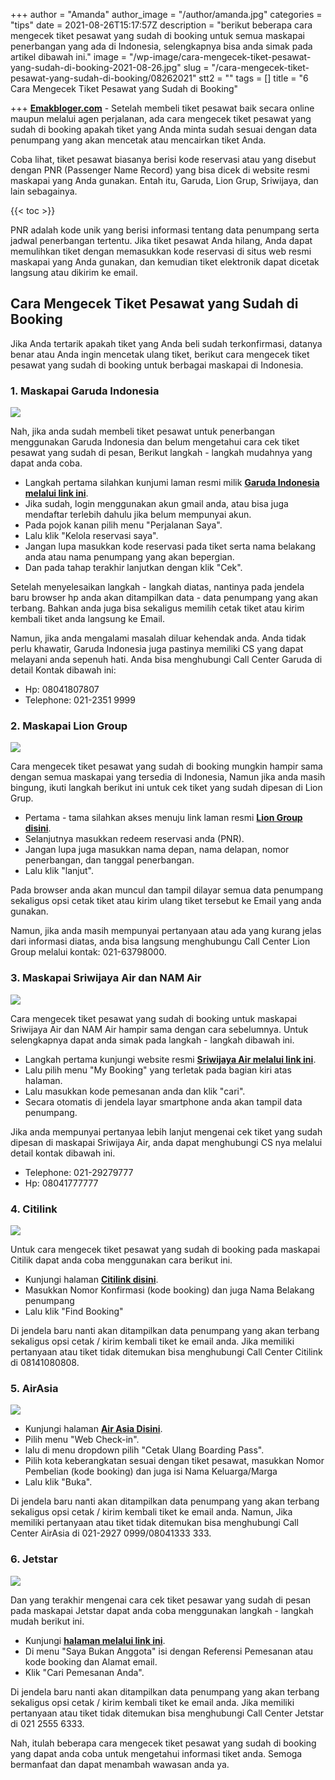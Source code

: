 +++
author = "Amanda"
author_image = "/author/amanda.jpg"
categories = "tips"
date = 2021-08-26T15:17:57Z
description = "berikut beberapa cara mengecek tiket pesawat yang sudah di booking untuk semua maskapai penerbangan yang ada di Indonesia, selengkapnya bisa anda simak pada artikel dibawah ini."
image = "/wp-image/cara-mengecek-tiket-pesawat-yang-sudah-di-booking-2021-08-26.jpg"
slug = "/cara-mengecek-tiket-pesawat-yang-sudah-di-booking/08262021"
stt2 = ""
tags = []
title = "6 Cara Mengecek Tiket Pesawat yang Sudah di Booking"

+++
[**Emakbloger.com**](/) - Setelah membeli tiket pesawat baik secara online maupun melalui agen perjalanan, ada cara mengecek tiket pesawat yang sudah di booking apakah tiket yang Anda minta sudah sesuai dengan data penumpang yang akan mencetak atau mencairkan tiket Anda.

Coba lihat, tiket pesawat biasanya berisi kode reservasi atau yang disebut dengan PNR (Passenger Name Record) yang bisa dicek di website resmi maskapai yang Anda gunakan. Entah itu, Garuda, Lion Grup, Sriwijaya, dan lain sebagainya.

{{< toc >}}

PNR adalah kode unik yang berisi informasi tentang data penumpang serta jadwal penerbangan tertentu. Jika tiket pesawat Anda hilang, Anda dapat memulihkan tiket dengan memasukkan kode reservasi di situs web resmi maskapai yang Anda gunakan, dan kemudian tiket elektronik dapat dicetak langsung atau dikirim ke email.

## Cara Mengecek Tiket Pesawat yang Sudah di Booking

Jika Anda tertarik apakah tiket yang Anda beli sudah terkonfirmasi, datanya benar atau Anda ingin mencetak ulang tiket, berikut cara mengecek tiket pesawat yang sudah di booking untuk berbagai maskapai di Indonesia.

### 1. Maskapai Garuda Indonesia

![](/wp-image/cara-mengecek-tiket-pesawat-garuda-yang-sudah-di-booking-2021-08-26.jpg)

Nah, jika anda sudah membeli tiket pesawat untuk penerbangan menggunakan Garuda Indonesia dan belum mengetahui cara cek tiket pesawat yang sudah di pesan, Berikut langkah - langkah mudahnya yang dapat anda coba.

* Langkah pertama silahkan kunjumi laman resmi milik [**Garuda Indonesia melalui link ini**](https://www.garuda-indonesia.com).
* Jika sudah, login menggunakan akun gmail anda, atau bisa juga mendaftar terlebih dahulu jika belum mempunyai akun.
* Pada pojok kanan pilih menu "Perjalanan Saya".
* Lalu klik "Kelola reservasi saya".
* Jangan lupa masukkan kode reservasi pada tiket serta nama belakang anda atau nama penumpang yang akan bepergian.
* Dan pada tahap terakhir lanjutkan dengan klik "Cek".

Setelah menyelesaikan langkah - langkah diatas, nantinya pada jendela baru browser hp anda akan ditampilkan data - data penumpang yang akan terbang. Bahkan anda juga bisa sekaligus memilih cetak tiket atau kirim kembali tiket anda langsung ke Email.

Namun, jika anda mengalami masalah diluar kehendak anda. Anda tidak perlu khawatir, Garuda Indonesia juga pastinya memiliki CS yang dapat melayani anda sepenuh hati. Anda bisa menghubungi Call Center Garuda di detail Kontak dibawah ini:

* Hp: 08041807807
* Telephone: 021-2351 9999

### 2. Maskapai Lion Group

![](/wp-image/cara-mengecek-tiket-pesawat-lion-yang-sudah-di-booking-2021-08-26.jpg)

Cara mengecek tiket pesawat yang sudah di booking mungkin hampir sama dengan semua maskapai yang tersedia di Indonesia, Namun jika anda masih bingung, ikuti langkah berikut ini untuk cek tiket yang sudah dipesan di Lion Grup.

* Pertama - tama silahkan akses menuju link laman resmi [**Lion Group disini**](https://www.lionair.co.id/kelola-pemesanan/rincian-pemesanan).
* Selanjutnya masukkan redeem reservasi anda (PNR).
* Jangan lupa juga masukkan nama depan, nama delapan, nomor penerbangan, dan tanggal penerbangan.
* Lalu klik "lanjut".

Pada browser anda akan muncul dan tampil dilayar semua data penumpang sekaligus opsi cetak tiket atau kirim ulang tiket tersebut ke Email yang anda gunakan.

Namun, jika anda masih mempunyai pertanyaan atau ada yang kurang jelas dari informasi diatas, anda bisa langsung menghubungu Call Center Lion Group melalui kontak: 021-63798000.

### 3. Maskapai Sriwijaya Air dan NAM Air

![](/wp-image/cara-mengecek-tiket-pesawat-sriwijaya-yang-sudah-di-booking-2021-08-26.jpg)

Cara mengecek tiket pesawat yang sudah di booking untuk maskapai Sriwijaya Air dan NAM Air hampir sama dengan cara sebelumnya. Untuk selengkapnya dapat anda simak pada langkah - langkah dibawah ini.

* Langkah pertama kunjungi website resmi [**Sriwijaya Air melalui link ini**](https://www.sriwijayaair.co.id/SJ/home).
* Lalu pilih menu "My Booking" yang terletak pada bagian kiri atas halaman.
* Lalu masukkan kode pemesanan anda dan klik "cari".
* Secara otomatis di jendela layar smartphone anda akan tampil data penumpang.

Jika anda mempunyai pertanyaa lebih lanjut mengenai cek tiket yang sudah dipesan di maskapai Sriwijaya Air, anda dapat menghubungi CS nya melalui detail kontak dibawah ini.

* Telephone: 021-29279777
* Hp: 08041777777

### 4. Citilink

![](/wp-image/cara-mengecek-tiket-pesawat-citilink-yang-sudah-di-booking-2021-08-26.jpg)

Untuk cara mengecek tiket pesawat yang sudah di booking pada maskapai Citilik dapat anda coba menggunakan cara berikut ini.

* Kunjungi halaman [**Citilink disini**](https://book.citilink.co.id/RetrieveBooking.aspx?culture=id-ID).
* Masukkan Nomor Konfirmasi (kode booking) dan juga Nama Belakang penumpang
* Lalu klik "Find Booking"

Di jendela baru nanti akan ditampilkan data penumpang yang akan terbang sekaligus opsi cetak / kirim kembali tiket ke email anda. Jika memiliki pertanyaan atau tiket tidak ditemukan bisa menghubungi Call Center Citilink di 08141080808.

### 5. AirAsia

![](/wp-image/cara-mengecek-tiket-pesawat-airasia-yang-sudah-di-booking-2021-08-26.jpg)

* Kunjungi halaman [**Air Asia Disini**](https://www.airasia.com/member/search?culture=en-gb).
* Pilih menu "Web Check-in".
* lalu di menu dropdown pilih "Cetak Ulang Boarding Pass".
* Pilih kota keberangkatan sesuai dengan tiket pesawat, masukkan Nomor Pembelian (kode booking) dan juga isi Nama Keluarga/Marga
* Lalu klik "Buka".

Di jendela baru nanti akan ditampilkan data penumpang yang akan terbang sekaligus opsi cetak / kirim kembali tiket ke email anda. Namun, Jika memiliki pertanyaan atau tiket tidak ditemukan bisa menghubungi Call Center AirAsia di 021-2927 0999/08041333 333.

### 6. Jetstar

![](/wp-image/cara-mengecek-tiket-pesawat-jetstar-yang-sudah-di-booking-2021-08-26.jpg)

Dan yang terakhir mengenai cara cek tiket pesawar yang sudah di pesan pada maskapai Jetstar dapat anda coba menggunakan langkah - langkah mudah berikut ini.

* Kunjungi [**halaman melalui link ini**](https://booknow.jetstar.com/login.aspx?culture=id-ID).
* Di menu "Saya Bukan Anggota" isi dengan Referensi Pemesanan atau kode booking dan Alamat email.
* Klik "Cari Pemesanan Anda".

Di jendela baru nanti akan ditampilkan data penumpang yang akan terbang sekaligus opsi cetak / kirim kembali tiket ke email anda. Jika memiliki pertanyaan atau tiket tidak ditemukan bisa menghubungi Call Center Jetstar di 021 2555 6333.

Nah, itulah beberapa cara mengecek tiket pesawat yang sudah di booking yang dapat anda coba untuk mengetahui informasi tiket anda. Semoga bermanfaat dan dapat menambah wawasan anda ya.